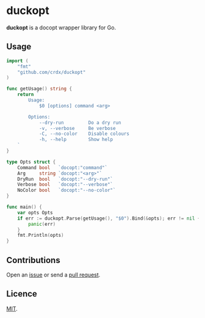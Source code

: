 # duckopt

**duckopt** is a docopt wrapper library for Go.

## Usage

```go
import (
    "fmt"
    "github.com/crdx/duckopt"
)

func getUsage() string {
    return `
        Usage:
            $0 [options] command <arg>

        Options:
            --dry-run         Do a dry run
            -v, --verbose     Be verbose
            -C, --no-color    Disable colours
            -h, --help        Show help
    `
}

type Opts struct {
    Command bool   `docopt:"command"`
    Arg     string `docopt:"<arg>"`
    DryRun  bool   `docopt:"--dry-run"`
    Verbose bool   `docopt:"--verbose"`
    NoColor bool   `docopt:"--no-color"`
}

func main() {
    var opts Opts
    if err := duckopt.Parse(getUsage(), "$0").Bind(&opts); err != nil {
        panic(err)
    }
    fmt.Println(opts)
}
```

## Contributions

Open an [issue](https://github.com/crdx/duckopt/issues) or send a [pull request](https://github.com/crdx/duckopt/pulls).

## Licence

[MIT](LICENCE.md).
